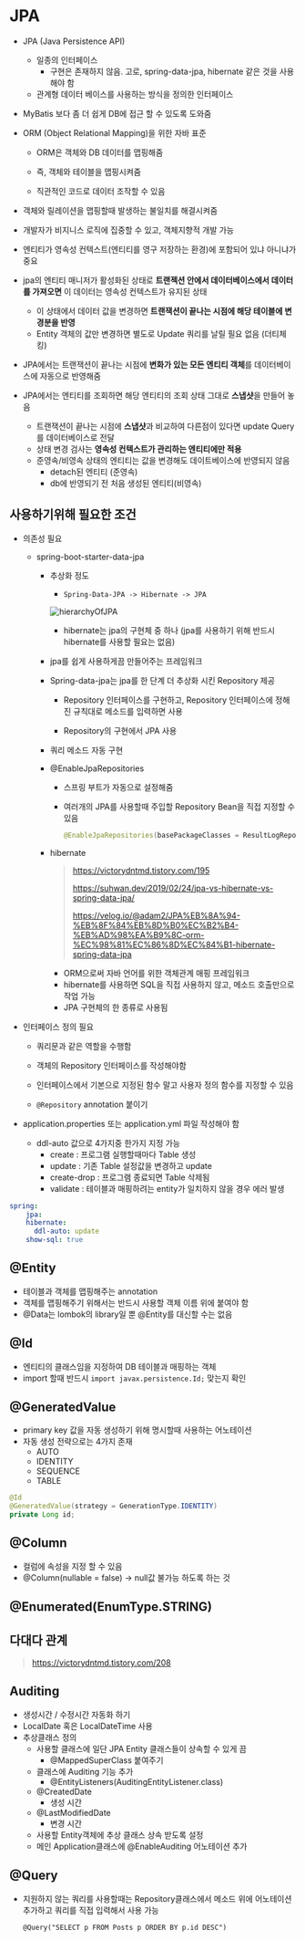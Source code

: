 # JPA

- JPA (Java Persistence API)
  - 일종의 인터페이스
    - 구현은 존재하지 않음. 고로, spring-data-jpa, hibernate 같은 것을 사용해야 함
  - 관계형 데이터 베이스를 사용하는 방식을 정의한 인터페이스
- MyBatis 보다 좀 더 쉽게 DB에 접근 할 수 있도록 도와줌
- ORM (Object Relational Mapping)을 위한 자바 표준

  - ORM은 객체와 DB 데이터를 맵핑해줌
  
  - 즉, 객체와 테이블을 맵핑시켜줌
  
  - 직관적인 코드로 데이터 조작할 수 있음
- 객체와 릴레이션을 맵핑할때 발생하는 불일치를 해결시켜줌
- 개발자가 비지니스 로직에 집중할 수 있고, 객체지향적 개발 가능
- 엔티티가 영속성 컨텍스트(엔티티를 영구 저장하는 환경)에 포함되어 있냐 아니냐가 중요
- jpa의 엔티티 매니저가 활성화된 상태로 **트랜젝션 안에서 데이터베이스에서 데이터를 가져오면** 이 데이터는 영속성 컨텍스트가 유지된 상태
  - 이 상태에서 데이터 값을 변경하면 **트랜잭션이 끝나는 시점에 해당 테이블에 변경분을 반영**
  - Entity 객체의 값만 변경하면 별도로 Update 쿼리를 날릴 필요 없음 (더티체킹)
- JPA에서는 트랜잭션이 끝나는 시점에 **변화가 있는 모든 엔티티 객체**를 데이터베이스에 자동으로 반영해줌
- JPA에서는 엔티티를 조회하면 해당 엔티티의 조회 상태 그대로 **스냅샷**을 만들어 놓음
  - 트랜잭션이 끝나는 시점에 **스냅샷**과 비교하여 다른점이 있다면 update Query를 데이터베이스로 전달
  - 상태 변경 검사는 **영속성 컨텍스트가 관리하는 엔티티에만 적용**
  - 준영속/비영속 상태의 엔티티는 값을 변경해도 데이트베이스에 반영되지 않음
    - detach된 엔티티 (준영속)
    - db에 반영되기 전 처음 생성된 엔티티(비영속)





## 사용하기위해 필요한 조건

- 의존성 필요

  - spring-boot-starter-data-jpa

    - 추상화 정도

      - `Spring-Data-JPA -> Hibernate -> JPA`
      
      ![hierarchyOfJPA](https://suhwan.dev/images/jpa_hibernate_repository/overall_design.png)
      
        - hibernate는 jpa의 구현체 중 하나 (jpa를 사용하기 위해 반드시 hibernate를 사용할 필요는 없음)
	

    - jpa를 쉽게 사용하게끔 만들어주는 프레임워크

    - Spring-data-jpa는 jpa를 한 단계 더 추상화 시킨 Repository 제공
    
      - Repository 인터페이스를 구현하고, Repository 인터페이스에 정해진 규칙대로 메소드를 입력하면 사용 
      
      - Repository의 구현에서 JPA 사용

    - 쿼리  메소드 자동 구현

    - @EnableJpaRepositories

      - 스프링 부트가 자동으로 설정해줌

      - 여러개의 JPA를 사용할때 주입할 Repository Bean을 직접 지정할 수 있음
      
        ```java
        @EnableJpaRepositories(basePackageClasses = ResultLogRepo.class)
        ```
    
    - hibernate
    
      > https://victorydntmd.tistory.com/195
      >
      > https://suhwan.dev/2019/02/24/jpa-vs-hibernate-vs-spring-data-jpa/
      >
      > https://velog.io/@adam2/JPA%EB%8A%94-%EB%8F%84%EB%8D%B0%EC%B2%B4-%EB%AD%98%EA%B9%8C-orm-%EC%98%81%EC%86%8D%EC%84%B1-hibernate-spring-data-jpa
    
      - ORM으로써 자바 언어를 위한 객체관계 매핑 프레임워크
      - hibernate를 사용하면 SQL을 직접 사용하지 않고, 메소드 호출만으로 작업 가능
      - JPA 구현체의 한 종류로 사용됨

- 인터페이스 정의 필요

  - 쿼리문과 같은 역할을 수행함
  - 객체의 Repository 인터페이스를 작성해야함
  - 인터페이스에서 기본으로 지정된 함수 말고 사용자 정의 함수를 지정할 수 있음
  
  - `@Repository` annotation 붙이기
  
- application.properties 또는 application.yml 파일 작성해야 함
  - ddl-auto 값으로 4가지중 한가지 지정 가능
    - create : 프로그램 실행할때마다 Table 생성
    - update : 기존 Table 설정값을 변경하고 update
    - create-drop : 프로그램 종료되면 Table 삭제됨
    - validate : 테이블과 매핑하려는 entity가 일치하지 않을 경우 에러 발생

```yml
spring:
	jpa:
    hibernate:
      ddl-auto: update
    show-sql: true
```



## @Entity

- 테이블과 객체를 맵핑해주는 annotation
- 객체를 맵핑해주기 위해서는 반드시 사용할 객체 이름 위에 붙여야 함
- @Data는 lombok의 library일 뿐 @Entity를 대신할 수는 없음



## @Id

- 엔티티의 클래스임을 지정하여 DB 테이블과 매핑하는 객체
- import 할때 반드시 `import javax.persistence.Id;` 맞는지 확인



## @GeneratedValue

- primary key 값을 자동 생성하기 위해 명시할때 사용하는 어노테이션
- 자동 생성 전략으로는 4가지 존재
  - AUTO
  - IDENTITY
  - SEQUENCE
  - TABLE

```java
@Id
@GeneratedValue(strategy = GenerationType.IDENTITY)
private Long id;
```



## @Column

- 컬럼에 속성을 지정 할 수 있음
- @Column(nullable = false) -> null값 불가능 하도록 하는 것



## @Enumerated(EnumType.STRING)





## 다대다 관계

> https://victorydntmd.tistory.com/208



## Auditing

- 생성시간 / 수정시간 자동화 하기
- LocalDate 혹은 LocalDateTime 사용
- 추상클래스 정의
  - 사용할 클래스에 일단 JPA Entity 클래스들이 상속할 수 있게 끔 
    - @MappedSuperClass 붙여주기
  - 클래스에 Auditing 기능 추가
    - @EntityListeners(AuditingEntityListener.class)
  - @CreatedDate
    - 생성 시간
  - @LastModifiedDate
    - 변경 시간
  - 사용할 Entity객체에 추상 클래스 상속 받도록 설정
  - 메인 Application클래스에 @EnableAuditing 어노테이션 추가



## @Query

- 지원하지 않는 쿼리를 사용할때는 Repository클래스에서 메소드 위에 어노테이션 추가하고 쿼리를 직접 입력해서 사용 가능

  `@Query("SELECT p FROM Posts p ORDER BY p.id DESC")`